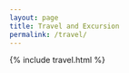 ```yaml
---
layout: page
title: Travel and Excursion
permalink: /travel/
---
```


<div>
	{% include travel.html %}
</div>